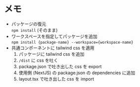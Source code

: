 # メモ
- パッケージの復元  
  `npm install` (そのまま)
- ワークスペースを指定してパッケージを追加  
  `npm install {package-name} --workspace={workspace-name}`
- 共通コンポーネントに tailwind css を適用
  1. パッケージに tailwind css を追加
  2. `/dist` に css を吐く
  3. package.json で吐き出した css を export
  4. 使用側 (NextJS) の package.json の dependencies に追加
  5. layout.tsx で吐き出した css を import